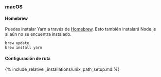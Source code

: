### macOS

#### Homebrew

Puedes instalar Yarn a través de [Homebrew](http://brew.sh/). Esto también instalará Node.js si aún no se encuentra instalado.

```sh
brew update
brew install yarn
```

#### Configuración de ruta

{% include_relative _installations/unix_path_setup.md %}